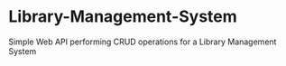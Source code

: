 # Library-Management-System
Simple Web API performing CRUD operations for a Library Management System
